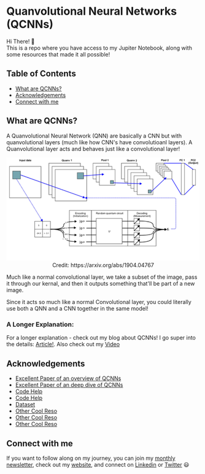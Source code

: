 # Quanvolutional Neural Networks (QCNNs)

Hi There! 👋<br/>
This is a repo where you have access to my Jupiter Notebook, along with some resources that made it all possible!<br/>

## Table of Contents
* [What are QCNNs?](##What-are-QCNNs?)
* [Acknowledgements](##Acknowledgements)
* [Connect with me](##Connect-with-me)

## What are QCNNs?

A Quanvolutional Neural Network (QNN) are basically a CNN but with quanvolutional layers (much like how CNN's have convolutioanl layers). A Quanvolutional layer acts and behaves just like a convolutional layer! 

<p align="center">
<img src="QCNN.png" width="600"/><br/>
Credit: https://arxiv.org/abs/1904.04767
</p>

Much like a normal convolutional layer, we take a subset of the image, pass it through our kernal, and then it outputs something that'll be part of a new image. 

Since it acts so much like a normal Convolutional layer, you could literally use both a QNN and a CNN together in the same model!

### A Longer Explanation:

For a longer explanation - check out my blog about QCNNs! I go super into the details: [Article!](https://dickson-wu.medium.com/quantum-eyes-1ae995e78a40). Also check out my [Video](https://youtu.be/X0om4Aj6RBs)

## Acknowledgements

* [Excellent Paper of an overview of QCNNs](https://arxiv.org/abs/2009.09423)
* [Excellent Paper of an deep dive of QCNNs](https://arxiv.org/abs/1904.04767)
* [Code Help](https://github.com/Menborong/Simple-QCNN/blob/master/Simple_QCNN_MNIST.ipynb)
* [Code Help](https://www.kaggle.com/lys620/opencv-eda-and-classification)
* [Dataset](https://www.kaggle.com/c/plant-pathology-2021-fgvc8/overview)
* [Other Cool Reso](https://www.tensorflow.org/quantum/tutorials/qcnn#11_assemble_circuits_in_a_tensorflow_graph)
* [Other Cool Reso](https://arxiv.org/pdf/2102.06535v1.pdf)
* [Other Cool Reso](https://arxiv.org/abs/1810.03787)

## Connect with me

If you want to follow along on my journey, you can join my [monthly newsletter](https://www.subscribepage.com/g1p8w4), check out my [website](https://dicksonwu654.github.io/), and connect on [Linkedin](https://www.linkedin.com/in/real-dickson-wu/) or [Twitter](https://twitter.com/DicksonWu3) 😃
